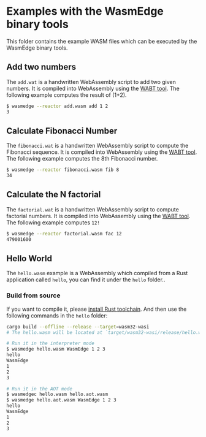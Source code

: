 # Examples with the WasmEdge binary tools

This folder contains the example WASM files which can be executed by the WasmEdge binary tools.

## Add two numbers

The `add.wat` is a handwritten WebAssembly script to add two given numbers. It is compiled into WebAssembly using the [WABT tool](https://github.com/WebAssembly/wabt). The following example computes the result of (1+2).

```bash
$ wasmedge --reactor add.wasm add 1 2
3
```

## Calculate Fibonacci Number

The `fibonacci.wat` is a handwritten WebAssembly script to compute the Fibonacci sequence. It is compiled into WebAssembly using the [WABT tool](https://github.com/WebAssembly/wabt). The following example computes the 8th Fibonacci number.

```bash
$ wasmedge --reactor fibonacci.wasm fib 8
34
```

## Calculate the N factorial

The `factorial.wat` is a handwritten WebAssembly script to compute factorial numbers. It is compiled into WebAssembly using the [WABT tool](https://github.com/WebAssembly/wabt). The following example computes `12!`

```bash
$ wasmedge --reactor factorial.wasm fac 12
479001600
```

## Hello World
The `hello.wasm` example is a WebAssembly which compiled from a Rust application called `hello`, you can find it under the `hello` folder..

### Build from source

If you want to compile it, please [install Rust toolchain](https://www.rust-lang.org/tools/install). And then use the following commands in the `hello` folder:

```bash
cargo build --offline --release --target=wasm32-wasi
# The hello.wasm will be located at `target/wasm32-wasi/release/hello.wasm`
```

```bash
# Run it in the interpreter mode
$ wasmedge hello.wasm WasmEdge 1 2 3
hello
WasmEdge
1
2
3

# Run it in the AOT mode
$ wasmedgec hello.wasm hello.aot.wasm
$ wasmedge hello.aot.wasm WasmEdge 1 2 3
hello
WasmEdge
1
2
3
```
